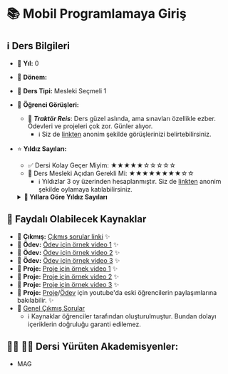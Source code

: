 # 📚 Mobil Programlamaya Giriş

## ℹ️ Ders Bilgileri

- 📅 **Yıl:** 0
- 📆 **Dönem:** 
- 🏫 **Ders Tipi:** Mesleki Seçmeli 1
- 💭 **Öğrenci Görüşleri:**
  - 👤 **_Traktör Reis_**: Ders güzel aslında, ama sınavları özellikle ezber. Ödevleri ve projeleri çok zor. Günler alıyor. 
    - ℹ️ Siz de [linkten](https://forms.gle/SzNmK1w4rVaKE4ee8) anonim şekilde görüşlerinizi belirtebilirsiniz.
- ⭐ **Yıldız Sayıları:**
  - ✅ Dersi Kolay Geçer Miyim: ★★★★★☆☆☆☆☆
  - 🎯 Ders Mesleki Açıdan Gerekli Mi: ★★★★★★★★☆☆
    - ℹ️ Yıldızlar 3 oy üzerinden hesaplanmıştır. Siz de [linkten](https://forms.gle/3njZjmhm215YCAxe6) anonim şekilde oylamaya katılabilirsiniz.
  <details>
  <summary><b>📅 Yıllara Göre Yıldız Sayıları</b></summary>

    - 📅 *2023 yılı için yıldız bilgileri*
      - ✅ 2023 Yılında Dersi Kolay Geçer Miyim: ★★★★★☆☆☆☆☆
      - 🎯 2023 Yılında Ders Mesleki Açıdan Gerekli Mi: ★★★★★★★☆☆☆
        - ℹ️ Yıldızlar 1 oy üzerinden hesaplanmıştır. Siz de [linkten](https://forms.gle/3njZjmhm215YCAxe6) anonim şekilde oylamaya katılabilirsiniz.
    - 📅 *2024 yılı için yıldız bilgileri*
      - ✅ 2024 Yılında Dersi Kolay Geçer Miyim: ★★★★☆☆☆☆☆☆
      - 🎯 2024 Yılında Ders Mesleki Açıdan Gerekli Mi: ★★★★★★★★☆☆
        - ℹ️ Yıldızlar 2 oy üzerinden hesaplanmıştır. Siz de [linkten](https://forms.gle/3njZjmhm215YCAxe6) anonim şekilde oylamaya katılabilirsiniz.
  </details>

## 📖 Faydalı Olabilecek Kaynaklar

- 📄 **Çıkmış:** [Çıkmış sorular linki](https://drive.google.com/drive/folders/1lgCUMrXtOB5hv1ZcvF3TGYFgXBeToUxf?usp=drive_link) ✨
- 📄 **Ödev:** [Ödev için örnek video 1](https://www.youtube.com/watch?v=uNxWwgBSkOk&ab_channel=EmirAksoy) ✨
- 📄 **Ödev:** [Ödev için örnek video 2](https://www.youtube.com/watch?v=reKSrD_uth0&ab_channel=AhmetBar%C4%B1%C5%9FYerlikaya) ✨
- 📄 **Ödev:** [Ödev için örnek video 3](https://www.youtube.com/watch?v=16YYWwL-wy8&ab_channel=%C4%B0pekKo%C3%A7) ✨
- 📄 **Proje:** [Proje için örnek video 1](https://www.youtube.com/watch?v=0kmPcTPKlY4&ab_channel=%C4%B0pekKo%C3%A7) ✨
- 📄 **Proje:** [Proje için örnek video 2](https://www.youtube.com/watch?v=oz7IAfazAes&ab_channel=AhmetBar%C4%B1%C5%9FYerlikaya) ✨
- 📄 **Proje:** [Proje için örnek video 3](https://www.youtube.com/watch?v=dQdlxry7LL0&ab_channel=Bar%C4%B1%C5%9FCanY%C4%B1lmaz) ✨
- 📄 **Proje:** [Proje](https://www.youtube.com/watch?v=kM1AJ7EmRNw&t=30s&ab_channel=MuhammetKayraBulut)/[Ödev](https://www.youtube.com/watch?v=krNkTsZ1Cq8&t=6s&ab_channel=MuhammetKayraBulut) için youtube'da eski öğrencilerin paylaşımlarına bakılabilir. ✨
- 📄 [Genel Çıkmış Sorular](https://drive.google.com/drive/folders/1imIiwx0xxIPWREGP-YqotnFdUku8Ealf?usp=sharing)
  - ℹ️ Kaynaklar öğrenciler tarafından oluşturulmuştur. Bundan dolayı içeriklerin doğruluğu garanti edilemez.

## 👨‍🏫 👩‍🏫 Dersi Yürüten Akademisyenler:
- MAG
